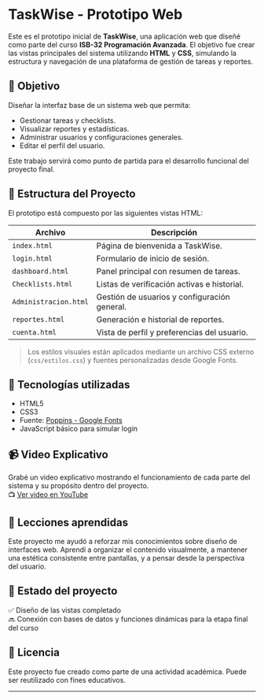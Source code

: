 # TaskWise - Prototipo Web

Este es el prototipo inicial de **TaskWise**, una aplicación web que diseñé como parte del curso **ISB-32 Programación Avanzada**. El objetivo fue crear las vistas principales del sistema utilizando **HTML** y **CSS**, simulando la estructura y navegación de una plataforma de gestión de tareas y reportes.

## 🚀 Objetivo

Diseñar la interfaz base de un sistema web que permita:
- Gestionar tareas y checklists.
- Visualizar reportes y estadísticas.
- Administrar usuarios y configuraciones generales.
- Editar el perfil del usuario.

Este trabajo servirá como punto de partida para el desarrollo funcional del proyecto final.

## 📂 Estructura del Proyecto

El prototipo está compuesto por las siguientes vistas HTML:

| Archivo | Descripción |
|--------|-------------|
| `index.html` | Página de bienvenida a TaskWise. |
| `login.html` | Formulario de inicio de sesión. |
| `dashboard.html` | Panel principal con resumen de tareas. |
| `Checklists.html` | Listas de verificación activas e historial. |
| `Administracion.html` | Gestión de usuarios y configuración general. |
| `reportes.html` | Generación e historial de reportes. |
| `cuenta.html` | Vista de perfil y preferencias del usuario. |

> Los estilos visuales están aplicados mediante un archivo CSS externo (`css/estilos.css`) y fuentes personalizadas desde Google Fonts.

## 🎨 Tecnologías utilizadas

- HTML5
- CSS3
- Fuente: [Poppins - Google Fonts](https://fonts.google.com/specimen/Poppins)
- JavaScript básico para simular login


## 📹 Video Explicativo

Grabé un video explicativo mostrando el funcionamiento de cada parte del sistema y su propósito dentro del proyecto.  
📺 [Ver video en YouTube](https://youtu.be/7RmPtrGuzx0)

## 🧠 Lecciones aprendidas

Este proyecto me ayudó a reforzar mis conocimientos sobre diseño de interfaces web. Aprendí a organizar el contenido visualmente, a mantener una estética consistente entre pantallas, y a pensar desde la perspectiva del usuario.

## 📌 Estado del proyecto

✅ Diseño de las vistas completado  
🔜 Conexión con bases de datos y funciones dinámicas para la etapa final del curso

## 📄 Licencia

Este proyecto fue creado como parte de una actividad académica. Puede ser reutilizado con fines educativos.

---


